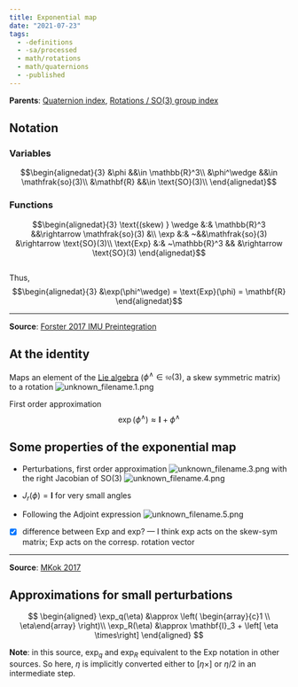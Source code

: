```yaml
---
title: Exponential map
date: "2021-07-23"
tags:
  - -definitions
  - -sa/processed
  - math/rotations
  - math/quaternions
  - -published
---
```


**Parents**: [Quaternion index](math/rotations/quaternion-index.md), [Rotations / SO(3) group index](math/rotations/rotations-so3-group-index.md)

## Notation

### Variables
$$\begin{alignedat}{3}
&\phi &&\in \mathbb{R}^3\\
&\phi^\wedge &&\in \mathfrak{so}(3)\\
&\mathbf{R} &&\in \text{SO}(3)\\
\end{alignedat}$$

### Functions
$$\begin{alignedat}{3}
\text{(skew) } \wedge &:& \mathbb{R}^3 &&\rightarrow \mathfrak{so}(3) &\\
\exp		&:& ~&&\mathfrak{so}(3) &\rightarrow \text{SO}(3)\\
\text{Exp}	&:& ~\mathbb{R}^3	 
		&&
		&\rightarrow \text{SO}(3)
\end{alignedat}$$

<pre></pre>
Thus,
$$\begin{alignedat}{3}
&\exp(\phi^\wedge) = \text{Exp}(\phi) = \mathbf{R}
\end{alignedat}$$

----

**Source**: [Forster 2017 IMU Preintegration](forster-2017-imu-preintegration.md)

## At the identity 
Maps an element of the [Lie algebra](math/rotations/lie-group-lie-algebra.md)
($\phi^\wedge \in \mathfrak{so}(3)$, a skew symmetric matrix)
to a rotation
![unknown_filename.1.png](studienarbeit/_resources/Exponential_map.resources/unknown_filename.1.png)

First order approximation
$$ \exp(\phi^\wedge) \approx \mathbf{I} + \phi^\wedge$$


## Some properties of the exponential map
*   Perturbations, first order approximation
    ![unknown_filename.3.png](studienarbeit/_resources/Exponential_map.resources/unknown_filename.3.png)
    with the right Jacobian of SO(3)
    ![unknown_filename.4.png](studienarbeit/_resources/Exponential_map.resources/unknown_filename.4.png)
    
*   $J_r(\phi) = \mathbf{I}$ for very small angles
*   Following the Adjoint expression
    ![unknown_filename.5.png](studienarbeit/_resources/Exponential_map.resources/unknown_filename.5.png)
    

- [x] difference between Exp and exp? — I think exp acts on the skew-sym matrix; Exp acts on the corresp. rotation vector

* * *

**Source**: [MKok 2017](mkok-2017.md)

## Approximations for small perturbations
$$
\begin{aligned}
\exp_q(\eta) &\approx \left( \begin{array}{c}1 \\ \eta\end{array} \right)\\
\exp_R(\eta) &\approx \mathbf{I}_3 + \left[ \eta \times\right]
\end{aligned}
$$

**Note**: in this source, $\exp_q$ and $\exp_R$ equivalent to the $\text{Exp}$ notation in other sources.
So here, $\eta$ is implicitly converted either to $\left[ \eta \times\right]$ or $\eta/2$ in an intermediate step.
